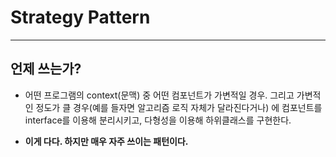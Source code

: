 # Strategy Pattern
***

## 언제 쓰는가? 

* 어떤 프로그램의 context(문맥) 중 어떤 컴포넌트가 가변적일 경우. 그리고 가변적인 정도가 클 경우(예를 들자면 알고리즘 로직 자체가 달라진다거나)
에 컴포넌트를 interface를 이용해 분리시키고, 다형성을 이용해 하위클래스를 구현한다.

* **이게 다다. 하지만 매우 자주 쓰이는 패턴이다.**